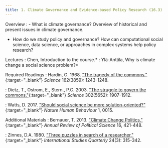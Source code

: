 ```yaml
---
title: 1. Climate Governance and Evidence-based Policy Research (16.3)
---
```


Overview
: - What is climate governance? Overview of historical and present issues in climate governance.
  - How do we study policy and governance? How can computational social science, data science, or approaches in complex systems help policy research?

Lectures
: Chen, Introduction to the course.*
: Ylä-Anttila, Why is climate change a social science problem?*

Required Readings
: Hardin, G. 1968. ["The tragedy of the commons."](https://doi.org/10.1126/science.162.3859.1243){:target="_blank"} _Science_ 162(3859): 1243-1248.

: Dietz, T., Ostrom, E., Stern., P.C. 2003. ["The struggle to govern the commons."](https://my.vanderbilt.edu/greencities/files/2014/08/Ostrom-StruggleGovernCommons.pdf){:target="_blank"} _Science_ 302(5652): 1907-1912.

: Watts, D. 2017. ["Should social science be more solution-oriented?"](https://doi.org/10.1038/s41562-016-0015){:target="_blank"} _Nature Human Behaviour_ 1, 0015.

Additional Materials
: Bernauer, T. 2013. ["Climate Change Politics."](https://doi.org/10.1146/annurev-polisci-062011-154926){:target="_blank"} _Annual Review of Political Science_ 16, 421-448.

: Zinnes, D.A. 1980. ["Three puzzles in search of a researcher."](https://doi.org/10.2307/2600250){:target="_blank"} _International Studies Quarterly_ 24(3): 315-342.